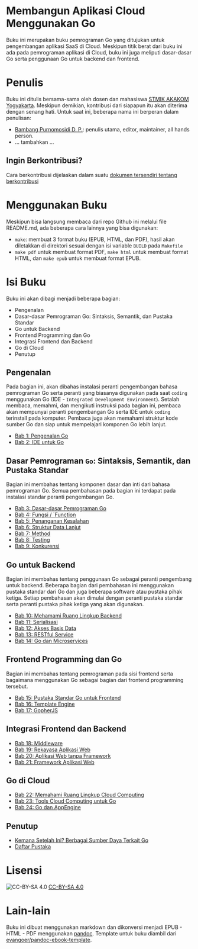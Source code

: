 # Membangun Aplikasi Cloud Menggunakan Go

Buku ini merupakan buku pemrograman Go yang ditujukan untuk pengembangan aplikasi SaaS di Cloud. Meskipun titik berat dari buku ini ada pada pemrograman aplikasi di Cloud, buku ini juga meliputi dasar-dasar Go serta penggunaan Go untuk backend dan frontend. 

# Penulis

Buku ini ditulis bersama-sama oleh dosen dan mahasiswa [STMIK AKAKOM Yogyakarta](http://www.akakom.ac.id). Meskipun demikian, kontribusi dari siapapun itu akan diterima dengan senang hati. Untuk saat ini, beberapa nama ini berperan dalam penulisan:

* [Bambang Purnomosidi D. P.](http://bpdp.xyz): penulis utama, editor, maintainer, all hands person.
* ... tambahkan ...

## Ingin Berkontribusi?

Cara berkontribusi dijelaskan dalam suatu [dokumen tersendiri tentang berkontribusi](berkontribusi.md)

# Menggunakan Buku

Meskipun bisa langsung membaca dari repo Github ini melalui file README.md, ada beberapa cara lainnya yang bisa digunakan:

* `make`: membuat 3 format buku (EPUB, HTML, dan PDF), hasil akan diletakkan di direktori sesuai dengan isi variable `BUILD` pada `Makefile`
* `make pdf` untuk membuat format PDF, `make html` untuk membuat format HTML, dan `make epub` untuk membuat format EPUB.

# Isi Buku

Buku ini akan dibagi menjadi beberapa bagian:
* Pengenalan
* Dasar-dasar Pemrograman Go: Sintaksis, Semantik, dan Pustaka Standar
* Go untuk Backend
* Frontend Programming dan Go
* Integrasi Frontend dan Backend
* Go di Cloud
* Penutup

## Pengenalan

Pada bagian ini, akan dibahas instalasi peranti pengembangan bahasa pemrograman Go serta peranti yang biasanya digunakan pada saat `coding` menggunakan Go (IDE - `Integrated Development Environment`). Setalah membaca, memahmi, dan mengikuti instruksi pada bagian ini, pembaca akan mempunyai peranti pengembangan Go serta IDE untuk `coding` terinstall pada komputer. Pembaca juga akan memahami struktur kode sumber Go dan siap untuk mempelajari komponen Go lebih lanjut.

* [Bab 1: Pengenalan Go](bab-01.md)
* [Bab 2: IDE untuk Go](bab-02.md)

## Dasar Pemrograman `Go`: Sintaksis, Semantik, dan Pustaka Standar

Bagian ini membahas tentang komponen dasar dan inti dari bahasa pemrograman Go. Semua pembahasan pada bagian ini terdapat pada instalasi standar peranti pengembangan Go.

* [Bab 3: Dasar-dasar Pemrograman Go](bab-03.md)
* [Bab 4: Fungsi / `Function](bab-04.md)
* [Bab 5: Penanganan Kesalahan](bab-05.md)
* [Bab 6: Struktur Data Lanjut](bab-06.md)
* [Bab 7: Method](bab-07.md)
* [Bab 8: Testing](bab-08.md)
* [Bab 9: Konkurensi](bab-09.md)

## Go untuk Backend 

Bagian ini membahas tentang penggunaan Go sebagai peranti pengembang untuk backend. Beberapa bagian dari pembahasan ini menggunakan pustaka standar dari Go dan juga beberapa software atau pustaka pihak ketiga. Setiap pembahasan akan dimulai dengan peranti pustaka standar serta peranti pustaka pihak ketiga yang akan digunakan.

* [Bab 10: Mehamami Ruang Lingkup Backend](bab-10.md)
* [Bab 11: Serialisasi](bab-11.md)
* [Bab 12: Akses Basis Data](bab-12.md)
* [Bab 13: RESTful Service](bab-13.md)
* [Bab 14: Go dan Microservices](bab-14.md)

## Frontend Programming dan Go

Bagian ini membahas tentang pemrograman pada sisi frontend serta bagaimana menggunakan Go sebagai bagian dari frontend programming tersebut.

* [Bab 15: Pustaka Standar Go untuk Frontend](bab-15.md)
* [Bab 16: Template Engine](bab-16.md)
* [Bab 17: GopherJS](bab-17.md)

## Integrasi Frontend dan Backend

* [Bab 18: Middleware](bab-18.md)
* [Bab 19: Rekayasa Aplikasi Web](bab-19.md)
* [Bab 20: Aplikasi Web tanpa Framework](bab-20.md)
* [Bab 21: Framework Aplikasi Web](bab-21.md)

## Go di Cloud

* [Bab 22: Memahami Ruang Lingkup Cloud Computing](bab-22.md)
* [Bab 23: Tools Cloud Computing untuk Go](bab-23.md)
* [Bab 24: Go dan AppEngine](bab-24.md)

## Penutup

* [Kemana Setelah Ini? Berbagai Sumber Daya Terkait Go](sumberdaya.md)
* [Daftar Pustaka](daftar-pustaka.md)

# Lisensi

![CC-BY-SA 4.0](images/cc-by-sa-4.png)
[CC-BY-SA 4.0](http://creativecommons.org/licenses/by-sa/4.0/)

# Lain-lain

Buku ini dibuat menggunakan markdown dan dikonversi menjadi EPUB - HTML - PDF menggunakan [pandoc](http://pandoc.org). Template untuk buku diambil dari [evangoer/pandoc-ebook-template](https://github.com/evangoer/pandoc-ebook-template).

